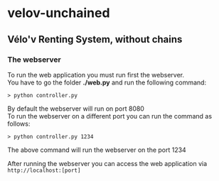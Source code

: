 velov-unchained
===============

## Vélo'v Renting System, without chains

### The webserver
To run the web application you must run first the webserver.  
You have to go the folder **./web.py** and run the following command:

    > python controller.py

By default the webserver will run on port 8080  
To run the webserver on a different port you can run the command as follows:

    > python controller.py 1234

The above command will run the webserver on the port 1234  
 
After running the webserver you can access the web application via `http://localhost:[port]`  



